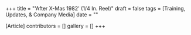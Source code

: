 +++
title = "'After X-Mas 1982' (1/4 In. Reel)"
draft = false
tags = [Training, Updates, & Company Media]
date = ""

[Article]
contributors = []
gallery = []
+++